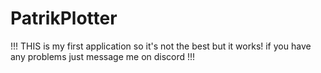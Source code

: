 # PatrikPlotter
!!! THIS is my first application so it's not the best but it works! if you have any problems just message me on discord !!!
